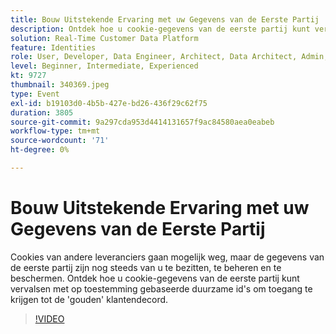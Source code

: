 ```yaml
---
title: Bouw Uitstekende Ervaring met uw Gegevens van de Eerste Partij
description: Ontdek hoe u cookie-gegevens van de eerste partij kunt vervalsen met op toestemming gebaseerde duurzame id's om toegang te krijgen tot de gouden klantendecord.
solution: Real-Time Customer Data Platform
feature: Identities
role: User, Developer, Data Engineer, Architect, Data Architect, Admin, Leader
level: Beginner, Intermediate, Experienced
kt: 9727
thumbnail: 340369.jpeg
type: Event
exl-id: b19103d0-4b5b-427e-bd26-436f29c62f75
duration: 3805
source-git-commit: 9a297cda953d4414131657f9ac84580aea0eabeb
workflow-type: tm+mt
source-wordcount: '71'
ht-degree: 0%

---
```


# Bouw Uitstekende Ervaring met uw Gegevens van de Eerste Partij

Cookies van andere leveranciers gaan mogelijk weg, maar de gegevens van de eerste partij zijn nog steeds van u te bezitten, te beheren en te beschermen. Ontdek hoe u cookie-gegevens van de eerste partij kunt vervalsen met op toestemming gebaseerde duurzame id&#39;s om toegang te krijgen tot de &#39;gouden&#39; klantendecord.

>[!VIDEO](https://video.tv.adobe.com/v/340369/?quality=12&learn=on)
